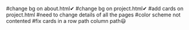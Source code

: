 #change bg on about.html✔
#change bg on project.html✔
#add cards on project.html
#need to change details of all the pages
#color scheme not contented
#fix cards in a row path column path😃
